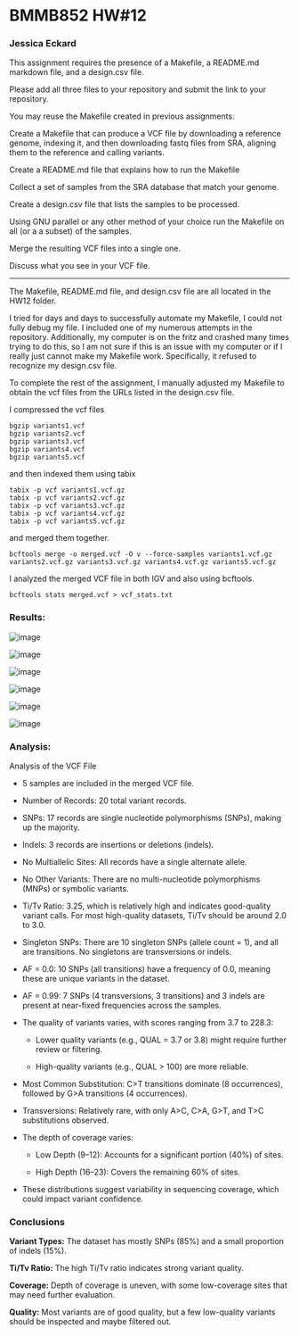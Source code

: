 # BMMB852 HW#12

### Jessica Eckard

This assignment requires the presence of a Makefile, a README.md markdown file, and a design.csv file. 

Please add all three files to your repository and submit the link to your repository. 

You may reuse the Makefile created in previous assignments. 

Create a Makefile that can produce a VCF file by downloading a reference genome, indexing it, and then downloading fastq files from SRA, aligning them to the reference and calling variants. 

Create a README.md file that explains how to run the Makefile 

Collect a set of samples from the SRA database that match your genome. 

Create a design.csv file that lists the samples to be processed. 

Using GNU parallel or any other method of your choice run the Makefile on all (or a a subset) of the samples.

Merge the resulting VCF files into a single one. 

Discuss what you see in your VCF file. 

----------------- 

The Makefile, README.md file, and design.csv file are all located in the HW12 folder.  

I tried for days and days to successfully automate my Makefile, I could not fully debug my file. I included one of my numerous attempts in the repository. Additionally, my computer is on the fritz and crashed many times trying to do this, so I am not sure if this is an issue with my computer or if I really just cannot make my Makefile work. Specifically, it refused to recognize my design.csv file.

To complete the rest of the assignment, I manually adjusted my Makefile to obtain the vcf files from the URLs listed in the design.csv file.

I compressed the vcf files

	bgzip variants1.vcf 
	bgzip variants2.vcf 
	bgzip variants3.vcf 
	bgzip variants4.vcf 
	bgzip variants5.vcf 

and then indexed them using tabix

	tabix -p vcf variants1.vcf.gz 
	tabix -p vcf variants2.vcf.gz
	tabix -p vcf variants3.vcf.gz 
	tabix -p vcf variants4.vcf.gz 
	tabix -p vcf variants5.vcf.gz 

and merged them together.

	bcftools merge -o merged.vcf -O v --force-samples variants1.vcf.gz variants2.vcf.gz variants3.vcf.gz variants4.vcf.gz variants5.vcf.gz 

I analyzed the merged VCF file in both IGV and also using bcftools.

	bcftools stats merged.vcf > vcf_stats.txt 

### Results: 

![image](https://github.com/user-attachments/assets/22d8112e-a25b-4d03-b5d4-57c4a59dc1fe)

![image](https://github.com/user-attachments/assets/692efc20-2036-4915-8337-bcc65f9d66a7)

![image](https://github.com/user-attachments/assets/3b91a0d4-fa79-4f04-a0c6-344147301ea5)

![image](https://github.com/user-attachments/assets/eb87ab1a-04be-4ecc-967d-6f1ceb1a3c06)

![image](https://github.com/user-attachments/assets/3e42e4ba-adb4-4c83-a56d-26366c0a4c3e)

![image](https://github.com/user-attachments/assets/4cb2edf1-e9be-4867-8a3f-f0c0f09b6f9b)

### Analysis:

Analysis of the VCF File 

- 5 samples are included in the merged VCF file. 

- Number of Records: 20 total variant records. 

- SNPs: 17 records are single nucleotide polymorphisms (SNPs), making up the majority. 

- Indels: 3 records are insertions or deletions (indels). 

- No Multiallelic Sites: All records have a single alternate allele. 

- No Other Variants: There are no multi-nucleotide polymorphisms (MNPs) or symbolic variants. 

- Ti/Tv Ratio: 3.25, which is relatively high and indicates good-quality variant calls. For most high-quality datasets, Ti/Tv should be around 2.0 to 3.0. 

- Singleton SNPs: There are 10 singleton SNPs (allele count = 1), and all are transitions. No singletons are transversions or indels. 

- AF = 0.0: 10 SNPs (all transitions) have a frequency of 0.0, meaning these are unique variants in the dataset. 

- AF = 0.99: 7 SNPs (4 transversions, 3 transitions) and 3 indels are present at near-fixed frequencies across the samples. 

- The quality of variants varies, with scores ranging from 3.7 to 228.3: 

	- Lower quality variants (e.g., QUAL = 3.7 or 3.8) might require further review or filtering. 

	- High-quality variants (e.g., QUAL > 100) are more reliable. 

- Most Common Substitution: C>T transitions dominate (8 occurrences), followed by G>A transitions (4 occurrences). 

- Transversions: Relatively rare, with only A>C, C>A, G>T, and T>C substitutions observed. 

- The depth of coverage varies: 
	- Low Depth (9–12): Accounts for a significant portion (40%) of sites. 

	- High Depth (16–23): Covers the remaining 60% of sites. 

- These distributions suggest variability in sequencing coverage, which could impact variant confidence. 

 

### Conclusions 

**Variant Types:** The dataset has mostly SNPs (85%) and a small proportion of indels (15%). 

**Ti/Tv Ratio:** The high Ti/Tv ratio indicates strong variant quality. 

**Coverage:** Depth of coverage is uneven, with some low-coverage sites that may need further evaluation. 

**Quality:** Most variants are of good quality, but a few low-quality variants should be inspected and maybe filtered out.

 

 

 

 

 

